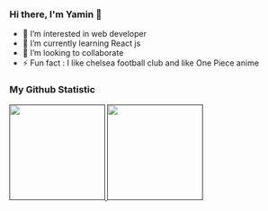 ### Hi there, I'm Yamin 👋

- 👀 I’m interested in web developer  
- 🌱 I’m currently learning React js
- 👯 I’m looking to collaborate 
- ⚡ Fun fact : I like chelsea football club and like One Piece anime

### My Github Statistic
<p align="left">
<a href="">
<img height="170em" src="https://github-readme-stats.vercel.app/api/top-langs/?username=yaminmuhammad&layout=compact&theme=radical&line_height=30"/>
<img height="170em" src="https://github-readme-stats.vercel.app/api?username=yaminmuhammad&count_private=true&show_icons=true&theme=radical&include_all_commits=true&layout=compact"/>
</a>
</p>
